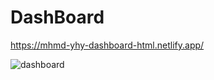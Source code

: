 # DashBoard

https://mhmd-yhy-dashboard-html.netlify.app/

![dashboard](https://github.com/user-attachments/assets/21a40640-172a-4f28-9671-bcce16dc0e40)
